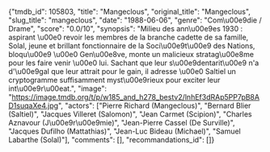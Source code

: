 {"tmdb_id": 105803, "title": "Mangeclous", "original_title": "Mangeclous", "slug_title": "mangeclous", "date": "1988-06-06", "genre": "Com\u00e9die / Drame", "score": "0.0/10", "synopsis": "Milieu des ann\u00e9es 1930 : aspirant \u00e0 revoir les membres de la branche cadette de sa famille, Solal, jeune et brillant fonctionnaire de la Soci\u00e9t\u00e9 des Nations, bloqu\u00e9 \u00e0 Gen\u00e8ve, monte un malicieux stratag\u00e8me pour les faire venir \u00e0 lui. Sachant que leur s\u00e9dentarit\u00e9 n'a d'\u00e9gal que leur attrait pour le gain, il adresse \u00e0 Saltiel un cryptogramme suffisamment myst\u00e9rieux pour exciter leur int\u00e9r\u00eat.", "image": "https://image.tmdb.org/t/p/w185_and_h278_bestv2/lnhEf3dRAp5PP7pB8AD1suqaXe4.jpg", "actors": ["Pierre Richard (Mangeclous)", "Bernard Blier (Saltiel)", "Jacques Villeret (Salomon)", "Jean Carmet (Scipion)", "Charles Aznavour (J\u00e9r\u00e9mie)", "Jean-Pierre Cassel (De Surville)", "Jacques Dufilho (Mattathias)", "Jean-Luc Bideau (Michael)", "Samuel Labarthe (Solal)"], "comments": [], "recommandations_id": []}